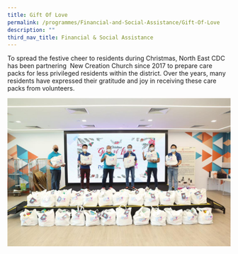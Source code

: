 ```yaml
---
title: Gift Of Love
permalink: /programmes/Financial-and-Social-Assistance/Gift-Of-Love
description: ""
third_nav_title: Financial & Social Assistance
---
```

To spread the festive cheer to residents during Christmas, North East CDC has been partnering  New Creation Church since 2017 to prepare care packs for less privileged residents within the district. Over the years, many residents have expressed their gratitude and joy in receiving these care packs from volunteers.

![](/images/Media%20Files%20for%20CARE/gift%20of%20love%20photo%201.jpg)